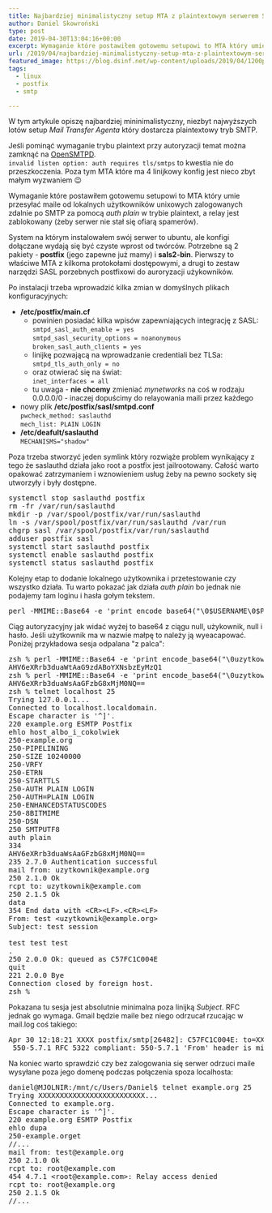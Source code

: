 ```yaml
---
title: Najbardziej minimalistyczny setup MTA z plaintextowym serwerem SMTP
author: Daniel Skowroński
type: post
date: 2019-04-30T13:04:16+00:00
excerpt: Wymaganie które postawiłem gotowemu setupowi to MTA który umie przesyłać maile od lokalnych użytkowników unixowych zalogowanych zdalnie po SMTP za pomocą auth plain w trybie plaintext, a relay jest zablokowany (żeby serwer nie stał się ofiarą spamerów).
url: /2019/04/najbardziej-minimalistyczny-setup-mta-z-plaintextowym-serwerem-smtp/
featured_image: https://blog.dsinf.net/wp-content/uploads/2019/04/1200px-Postfix-logo.svg_.png
tags:
  - linux
  - postfix
  - smtp

---
```

W tym artykule opiszę najbardziej mininimalistyczny, niezbyt najwyższych lotów setup _Mail Transfer Agenta_ który dostarcza plaintextowy tryb SMTP.

Jeśli pominąć wymaganie trybu plaintext przy autoryzacji temat można zamknąć na [OpenSMTPD][1].  
`invalid listen option: auth requires tls/smtps` to kwestia nie do przeszkoczenia. Poza tym MTA które ma 4 linijkowy konfig jest nieco zbyt małym wyzwaniem 😉 

Wymaganie które postawiłem gotowemu setupowi to MTA który umie przesyłać maile od lokalnych użytkowników unixowych zalogowanych zdalnie po SMTP za pomocą _auth plain_ w trybie plaintext, a relay jest zablokowany (żeby serwer nie stał się ofiarą spamerów).

System na którym instalowałem swój serwer to ubuntu, ale konfigi dołączane wydają się być czyste wprost od twórców. Potrzebne są 2 pakiety - **postfix** (jego zapewne już mamy) i **sals2-bin**. Pierwszy to właściwe MTA z kilkoma protokołami dostępowymi, a drugi to zestaw narzędzi SASL porzebnych postfixowi do auroryzacji użykowników.

Po instalacji trzeba wprowadzić kilka zmian w domyślnych plikach konfiguracyjnych:

  * **/etc/postfix/main.cf**
      * powinien posiadać kilka wpisów zapewniających integrację z SASL:  
        `smtpd_sasl_auth_enable = yes`  
        `smtpd_sasl_security_options = noanonymous`  
        `broken_sasl_auth_clients = yes` 
      * linijkę pozwającą na wprowadzanie credentiali bez TLSa:  
        `smtpd_tls_auth_only = no`
      * oraz otwierać się na świat:  
        `inet_interfaces = all`
      * tu uwaga - **nie chcemy** zmieniać _mynetworks_ na coś w rodzaju 0.0.0.0/0 - inaczej dopuścimy do relayowania maili przez każdego
  * nowy plik **/etc/postfix/sasl/smtpd.conf**  
    `pwcheck_method: saslauthd`  
    `mech_list: PLAIN LOGIN`
  * **/etc/deafult/saslauthd**  
    `MECHANISMS="shadow"`

Poza trzeba stworzyć jeden symlink który rozwiąże problem wynikający z tego że saslauthd działa jako root a postfix jest jailrootowany. Całość warto opakować zatrzymaniem i wznowieniem usług żeby na pewno sockety się utworzyły i były dostępne.

<pre class="EnlighterJSRAW" data-enlighter-language="generic" data-enlighter-theme="" data-enlighter-highlight="" data-enlighter-linenumbers="" data-enlighter-lineoffset="" data-enlighter-title="" data-enlighter-group="">systemctl stop saslauthd postfix
rm -fr /var/run/saslauthd
mkdir -p /var/spool/postfix/var/run/saslauthd
ln -s /var/spool/postfix/var/run/saslauthd /var/run
chgrp sasl /var/spool/postfix/var/run/saslauthd
adduser postfix sasl
systemctl start saslauthd postfix
systemctl enable saslauthd postfix
systemctl status saslauthd postfix</pre>

Kolejny etap to dodanie lokalnego użytkownika i przetestowanie czy wszystko działa. Tu warto pokazać jak działa _auth plain_ bo jednak nie podajemy tam loginu i hasła gołym tekstem.

<pre class="EnlighterJSRAW" data-enlighter-language="generic" data-enlighter-theme="" data-enlighter-highlight="" data-enlighter-linenumbers="" data-enlighter-lineoffset="" data-enlighter-title="" data-enlighter-group="">perl -MMIME::Base64 -e 'print encode_base64("\0$USERNAME\0$PASSWORD");'</pre>

Ciąg autoryzacyjny jak widać wyżej to base64 z ciągu null, użykownik, null i hasło. Jeśli użytkownik ma w nazwie małpę to należy ją wyeacapować. Poniżej przykładowa sesja odpalana "z palca":

<pre class="EnlighterJSRAW" data-enlighter-language="generic" data-enlighter-theme="" data-enlighter-highlight="" data-enlighter-linenumbers="" data-enlighter-lineoffset="" data-enlighter-title="" data-enlighter-group="">zsh % perl -MMIME::Base64 -e 'print encode_base64("\0uzytkownik\@host\0haslo12345");'
AHV6eXRrb3duaWtAaG9zdABoYXNsbzEyMzQ1
zsh % perl -MMIME::Base64 -e 'print encode_base64("\0uzytkownik\0haslo12345");'
AHV6eXRrb3duaWsAaGFzbG8xMjM0NQ==
zsh % telnet localhost 25
Trying 127.0.0.1...
Connected to localhost.localdomain.
Escape character is '^]'.
220 example.org ESMTP Postfix
ehlo host_albo_i_cokolwiek
250-example.org
250-PIPELINING
250-SIZE 10240000
250-VRFY
250-ETRN
250-STARTTLS
250-AUTH PLAIN LOGIN
250-AUTH=PLAIN LOGIN
250-ENHANCEDSTATUSCODES
250-8BITMIME
250-DSN
250 SMTPUTF8
auth plain
334
AHV6eXRrb3duaWsAaGFzbG8xMjM0NQ==
235 2.7.0 Authentication successful
mail from: uzytkownik@example.org
250 2.1.0 Ok
rcpt to: uzytkownik@example.com
250 2.1.5 Ok
data
354 End data with &lt;CR>&lt;LF>.&lt;CR>&lt;LF>
From: test &lt;uzytkownik@example.org>
Subject: test session

test test test
.
250 2.0.0 Ok: queued as C57FC1C004E
quit
221 2.0.0 Bye
Connection closed by foreign host.
zsh % </pre>

Pokazana tu sesja jest absolutnie minimalna poza linijką _Subject_. RFC jednak go wymaga. Gmail będzie maile bez niego odrzucał rzucając w mail.log coś takiego:

<pre class="EnlighterJSRAW" data-enlighter-language="generic" data-enlighter-theme="" data-enlighter-highlight="" data-enlighter-linenumbers="" data-enlighter-lineoffset="" data-enlighter-title="" data-enlighter-group="">Apr 30 12:18:21 XXXX postfix/smtp[26482]: C57FC1C004E: to=XXXXX@dsinf.net, relay=aspmx.l.google.com[64.233.166.27]:25, delay=28, delays=27/0.01/0.09/0.61, dsn=5.7.1, status=bounced (host aspmx.l.google.com[64.233.166.27] said: 550-5.7.1 [5.9.88.142      11] Our system has detected that this message is not
 550-5.7.1 RFC 5322 compliant: 550-5.7.1 'From' header is missing. 550-5.7.1 To reduce the amount of spam sent to Gmail, this message has been 550-5.7.1 blocked. Please visit 550-5.7.1  https://support.google.com/mail/?p=RfcMessageNonCompliant 550 5.7.1 and review RFC 5322 specifications for more information. j192si1309453wmb.131 - gsmtp (in reply to end of DATA command))</pre>

Na koniec warto sprawdzić czy bez zalogowania się serwer odrzuci maile wysyłane poza jego domenę podczas połączenia spoza localhosta:

<pre class="EnlighterJSRAW" data-enlighter-language="generic" data-enlighter-theme="" data-enlighter-highlight="" data-enlighter-linenumbers="" data-enlighter-lineoffset="" data-enlighter-title="" data-enlighter-group="">daniel@MJOLNIR:/mnt/c/Users/Daniel$ telnet example.org 25
Trying XXXXXXXXXXXXXXXXXXXXXXXXX...
Connected to example.org.
Escape character is '^]'.
220 example.org ESMTP Postfix
ehlo dupa
250-example.orget
//...
mail from: test@example.org
250 2.1.0 Ok
rcpt to: root@example.com
454 4.7.1 &lt;root@example.com>: Relay access denied
rcpt to: root@example.org
250 2.1.5 Ok
//...</pre>

 [1]: https://wiki.archlinux.org/index.php/OpenSMTPD
